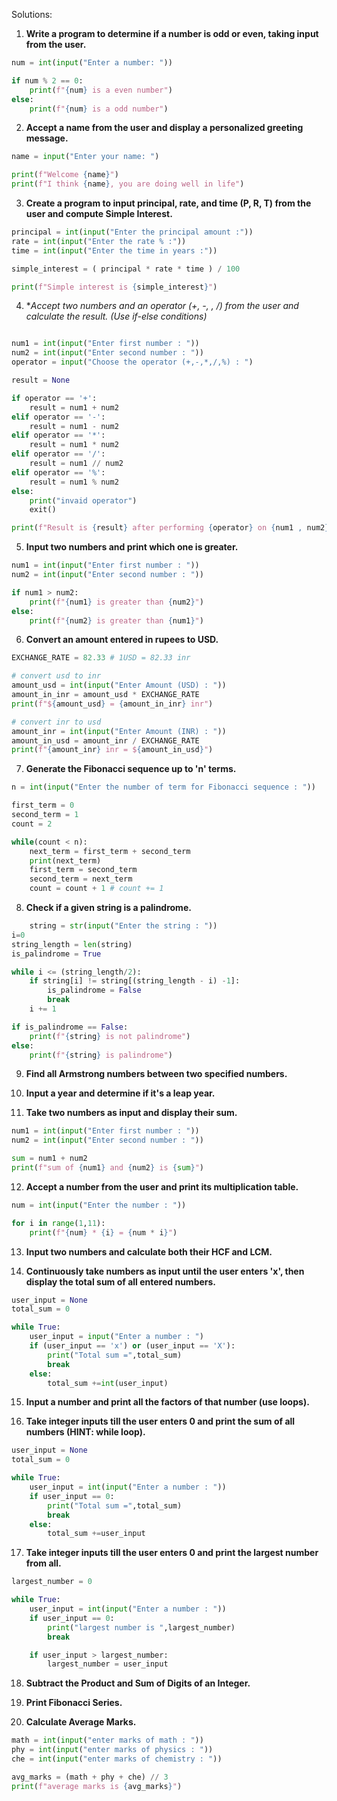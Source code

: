Solutions:

1. **Write a program to determine if a number is odd or even, taking input from the user.**
```python
num = int(input("Enter a number: "))

if num % 2 == 0:
    print(f"{num} is a even number")
else:
    print(f"{num} is a odd number")
```

2. **Accept a name from the user and display a personalized greeting message.**

```python
name = input("Enter your name: ")

print(f"Welcome {name}")
print(f"I think {name}, you are doing well in life")
```

3. **Create a program to input principal, rate, and time (P, R, T) from the user and compute Simple Interest.**

```python
principal = int(input("Enter the principal amount :"))
rate = int(input("Enter the rate % :"))
time = int(input("Enter the time in years :"))

simple_interest = ( principal * rate * time ) / 100

print(f"Simple interest is {simple_interest}")

```

4. **Accept two numbers and an operator (+, -, *, /) from the user and calculate the result. (Use if-else conditions)**

```python 

num1 = int(input("Enter first number : "))
num2 = int(input("Enter second number : "))
operator = input("Choose the operator (+,-,*,/,%) : ")

result = None

if operator == '+':
    result = num1 + num2
elif operator == '-':
    result = num1 - num2
elif operator == '*':
    result = num1 * num2
elif operator == '/':
    result = num1 // num2
elif operator == '%':
    result = num1 % num2
else:
    print("invaid operator")
    exit()

print(f"Result is {result} after performing {operator} on {num1 , num2}")
```


5. **Input two numbers and print which one is greater.**

```python
num1 = int(input("Enter first number : "))
num2 = int(input("Enter second number : "))

if num1 > num2:
    print(f"{num1} is greater than {num2}")
else:
    print(f"{num2} is greater than {num1}")
```


6. **Convert an amount entered in rupees to USD.**

```python 
EXCHANGE_RATE = 82.33 # 1USD = 82.33 inr

# convert usd to inr
amount_usd = int(input("Enter Amount (USD) : "))
amount_in_inr = amount_usd * EXCHANGE_RATE
print(f"${amount_usd} = {amount_in_inr} inr")

# convert inr to usd
amount_inr = int(input("Enter Amount (INR) : "))
amount_in_usd = amount_inr / EXCHANGE_RATE
print(f"{amount_inr} inr = ${amount_in_usd}")
```


7. **Generate the Fibonacci sequence up to 'n' terms.**

```python
n = int(input("Enter the number of term for Fibonacci sequence : "))

first_term = 0
second_term = 1
count = 2

while(count < n):
    next_term = first_term + second_term
    print(next_term)
    first_term = second_term
    second_term = next_term
    count = count + 1 # count += 1

```

8. **Check if a given string is a palindrome.**

```python
    string = str(input("Enter the string : "))
i=0
string_length = len(string)
is_palindrome = True

while i <= (string_length/2):
    if string[i] != string[(string_length - i) -1]:
        is_palindrome = False
        break
    i += 1

if is_palindrome == False:
    print(f"{string} is not palindrome")
else:
    print(f"{string} is palindrome")
```

9. **Find all Armstrong numbers between two specified numbers.**


10. **Input a year and determine if it's a leap year.**


11. **Take two numbers as input and display their sum.**

```python
num1 = int(input("Enter first number : "))
num2 = int(input("Enter second number : "))

sum = num1 + num2
print(f"sum of {num1} and {num2} is {sum}")
```


12. **Accept a number from the user and print its multiplication table.**
```python
num = int(input("Enter the number : "))

for i in range(1,11):
    print(f"{num} * {i} = {num * i}")

```

13. **Input two numbers and calculate both their HCF and LCM.**

14. **Continuously take numbers as input until the user enters 'x', then display the total sum of all entered numbers.**
```python 
user_input = None
total_sum = 0

while True:
    user_input = input("Enter a number : ")
    if (user_input == 'x') or (user_input == 'X'):
        print("Total sum =",total_sum)
        break
    else:
        total_sum +=int(user_input)
```

15. **Input a number and print all the factors of that number (use loops).**

16. **Take integer inputs till the user enters 0 and print the sum of all numbers (HINT: while loop).**
```python
user_input = None
total_sum = 0

while True:
    user_input = int(input("Enter a number : "))
    if user_input == 0:
        print("Total sum =",total_sum)
        break
    else:
        total_sum +=user_input
```

17. **Take integer inputs till the user enters 0 and print the largest number from all.**
```python
largest_number = 0

while True:
    user_input = int(input("Enter a number : "))
    if user_input == 0:
        print("largest number is ",largest_number)
        break 

    if user_input > largest_number:
        largest_number = user_input

```


18. **Subtract the Product and Sum of Digits of an Integer.**


19. **Print Fibonacci Series.**


20. **Calculate Average Marks.**
```python
math = int(input("enter marks of math : "))
phy = int(input("enter marks of physics : "))
che = int(input("enter marks of chemistry : "))

avg_marks = (math + phy + che) // 3
print(f"average marks is {avg_marks}")

```
